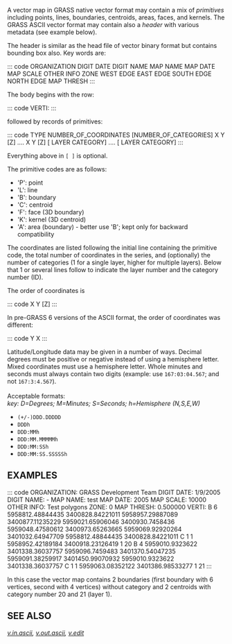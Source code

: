 A vector map in GRASS native vector format may contain a mix of
*primitives* including points, lines, boundaries, centroids, areas,
faces, and kernels. The GRASS ASCII vector format may contain also a
*header* with various metadata (see example below).

The header is similar as the head file of vector binary format but
contains bounding box also. Key words are:

::: code
    ORGANIZATION
    DIGIT DATE
    DIGIT NAME
    MAP NAME
    MAP DATE
    MAP SCALE
    OTHER INFO
    ZONE
    WEST EDGE
    EAST EDGE
    SOUTH EDGE
    NORTH EDGE
    MAP THRESH
:::

The body begins with the row:

::: code
    VERTI:
:::

followed by records of primitives:

::: code
    TYPE NUMBER_OF_COORDINATES [NUMBER_OF_CATEGORIES]
     X Y [Z]
    ....
     X Y [Z]
    [ LAYER CATEGORY]
    ....
    [ LAYER CATEGORY]
:::

Everything above in `[ ]` is optional.

The primitive codes are as follows:

-   \'P\': point
-   \'L\': line
-   \'B\': boundary
-   \'C\': centroid
-   \'F\': face (3D boundary)
-   \'K\': kernel (3D centroid)
-   \'A\': area (boundary) - better use \'B\'; kept only for backward
    compatibility

The coordinates are listed following the initial line containing the
primitive code, the total number of coordinates in the series, and
(optionally) the number of categories (1 for a single layer, higher for
multiple layers). Below that 1 or several lines follow to indicate the
layer number and the category number (ID).

The order of coordinates is

::: code
    X Y [Z]
:::

In pre-GRASS 6 versions of the ASCII format, the order of coordinates
was different:

::: code
    Y X
:::

Latitude/Longitude data may be given in a number of ways. Decimal
degrees must be positive or negative instead of using a hemisphere
letter. Mixed coordinates must use a hemisphere letter. Whole minutes
and seconds must always contain two digits (example: use
`167:03:04.567`; and not `167:3:4.567`).\
\
Acceptable formats:\
*key: D=Degrees; M=Minutes; S=Seconds; h=Hemisphere (N,S,E,W)*

-   `(+/-)DDD.DDDDD`
-   `DDDh`
-   `DDD:MMh`
-   `DDD:MM.MMMMMh`
-   `DDD:MM:SSh`
-   `DDD:MM:SS.SSSSSh`

## EXAMPLES

::: code
    ORGANIZATION: GRASS Development Team
    DIGIT DATE:   1/9/2005
    DIGIT NAME:   -
    MAP NAME:     test
    MAP DATE:     2005
    MAP SCALE:    10000
    OTHER INFO:   Test polygons
    ZONE:  0
    MAP THRESH:   0.500000
    VERTI:
    B  6
     5958812.48844435 3400828.84221011
     5958957.29887089 3400877.11235229
     5959021.65906046 3400930.7458436
     5959048.47580612 3400973.65263665
     5959069.92920264 3401032.64947709
     5958812.48844435 3400828.84221011
    C  1 1
     5958952.42189184 3400918.23126419
     1 20
    B  4
     5959010.9323622 3401338.36037757
     5959096.7459483 3401370.54047235
     5959091.38259917 3401450.99070932
     5959010.9323622 3401338.36037757
    C  1 1
     5959063.08352122 3401386.98533277
     1 21
:::

In this case the vector map contains 2 boundaries (first boundary with 6
vertices, second with 4 vertices) without category and 2 centroids with
category number 20 and 21 (layer 1).

## SEE ALSO

*[v.in.ascii](v.in.ascii.html), [v.out.ascii](v.out.ascii.html),
[v.edit](v.edit.html)*
